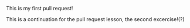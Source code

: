 This is my first pull request!

This is a continuation for the pull request lesson, the second excercise!(?)
